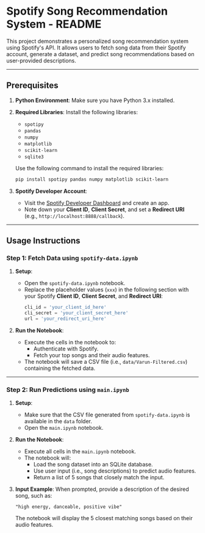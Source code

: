 # Spotify Song Recommendation System - README

This project demonstrates a personalized song recommendation system using Spotify's API. It allows users to fetch song data from their Spotify account, generate a dataset, and predict song recommendations based on user-provided descriptions.

---

## Prerequisites

1. **Python Environment**: Make sure you have Python 3.x installed.

2. **Required Libraries**: Install the following libraries:
   - `spotipy`
   - `pandas`
   - `numpy`
   - `matplotlib`
   - `scikit-learn`
   - `sqlite3`

   Use the following command to install the required libraries:
   ```bash
   pip install spotipy pandas numpy matplotlib scikit-learn
   ```

3. **Spotify Developer Account**:
   - Visit the [Spotify Developer Dashboard](https://developer.spotify.com/dashboard/) and create an app.
   - Note down your **Client ID**, **Client Secret**, and set a **Redirect URI** (e.g., `http://localhost:8888/callback`).

---

## Usage Instructions

### Step 1: Fetch Data using `spotify-data.ipynb`

1. **Setup**:
   - Open the `spotify-data.ipynb` notebook.
   - Replace the placeholder values (`xxx`) in the following section with your Spotify **Client ID**, **Client Secret**, and **Redirect URI**:
     ```python
     cli_id = 'your_client_id_here'
     cli_secret = 'your_client_secret_here'
     url = 'your_redirect_uri_here'
     ```

2. **Run the Notebook**:
   - Execute the cells in the notebook to:
     - Authenticate with Spotify.
     - Fetch your top songs and their audio features.
   - The notebook will save a CSV file (i.e., `data/Varun-Filtered.csv`) containing the fetched data.

---

### Step 2: Run Predictions using `main.ipynb`

1. **Setup**:
   - Make sure that the CSV file generated from `spotify-data.ipynb` is available in the `data` folder.
   - Open the `main.ipynb` notebook.

2. **Run the Notebook**:
   - Execute all cells in the `main.ipynb` notebook.
   - The notebook will:
     - Load the song dataset into an SQLite database.
     - Use user input (i.e., song descriptions) to predict audio features.
     - Return a list of 5 songs that closely match the input.

3. **Input Example**:
   When prompted, provide a description of the desired song, such as:
   ```
   "high energy, danceable, positive vibe"
   ```
   The notebook will display the 5 closest matching songs based on their audio features.
